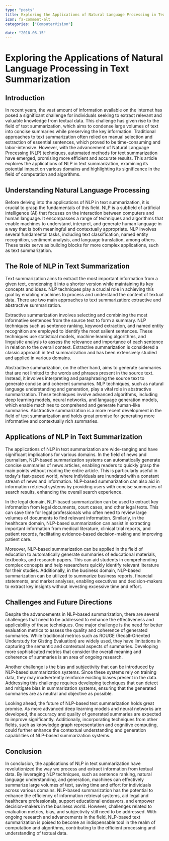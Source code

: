 ```yaml
---
type: "posts"
title: Exploring the Applications of Natural Language Processing in Text Summarization
icon: fa-comment-alt
categories: ["ComputerVision"]

date: "2018-06-15"
---
```




# Exploring the Applications of Natural Language Processing in Text Summarization

## Introduction

In recent years, the vast amount of information available on the internet has posed a significant challenge for individuals seeking to extract relevant and valuable knowledge from textual data. This challenge has given rise to the field of text summarization, which aims to condense large volumes of text into concise summaries while preserving the key information. Traditional approaches to text summarization often relied on manual selection and extraction of essential sentences, which proved to be time-consuming and labor-intensive. However, with the advancement of Natural Language Processing (NLP) techniques, automated methods for text summarization have emerged, promising more efficient and accurate results. This article explores the applications of NLP in text summarization, examining its potential impact on various domains and highlighting its significance in the field of computation and algorithms.

## Understanding Natural Language Processing

Before delving into the applications of NLP in text summarization, it is crucial to grasp the fundamentals of this field. NLP is a subfield of artificial intelligence (AI) that focuses on the interaction between computers and human language. It encompasses a range of techniques and algorithms that enable machines to understand, interpret, and generate human language in a way that is both meaningful and contextually appropriate. NLP involves several fundamental tasks, including text classification, named entity recognition, sentiment analysis, and language translation, among others. These tasks serve as building blocks for more complex applications, such as text summarization.

## The Role of NLP in Text Summarization

Text summarization aims to extract the most important information from a given text, condensing it into a shorter version while maintaining its key concepts and ideas. NLP techniques play a crucial role in achieving this goal by enabling machines to process and understand the content of textual data. There are two main approaches to text summarization: extractive and abstractive summarization.

Extractive summarization involves selecting and combining the most informative sentences from the source text to form a summary. NLP techniques such as sentence ranking, keyword extraction, and named entity recognition are employed to identify the most salient sentences. These techniques use statistical models, machine learning algorithms, and linguistic analysis to assess the relevance and importance of each sentence in relation to the overall context. Extractive summarization is considered a classic approach in text summarization and has been extensively studied and applied in various domains.

Abstractive summarization, on the other hand, aims to generate summaries that are not limited to the words and phrases present in the source text. Instead, it involves interpreting and paraphrasing the source text to generate concise and coherent summaries. NLP techniques, such as natural language understanding and generation, play a vital role in abstractive summarization. These techniques involve advanced algorithms, including deep learning models, neural networks, and language generation models, which enable machines to comprehend and generate human-like summaries. Abstractive summarization is a more recent development in the field of text summarization and holds great promise for generating more informative and contextually rich summaries.

## Applications of NLP in Text Summarization

The applications of NLP in text summarization are wide-ranging and have significant implications for various domains. In the field of news and journalism, NLP-based summarization systems can automatically generate concise summaries of news articles, enabling readers to quickly grasp the main points without reading the entire article. This is particularly useful in today's fast-paced world, where individuals are inundated with a constant stream of news and information. NLP-based summarization can also aid in information retrieval systems by providing users with concise summaries of search results, enhancing the overall search experience.

In the legal domain, NLP-based summarization can be used to extract key information from legal documents, court cases, and other legal texts. This can save time for legal professionals who often need to review large volumes of documents to find relevant information. Similarly, in the healthcare domain, NLP-based summarization can assist in extracting important information from medical literature, clinical trial reports, and patient records, facilitating evidence-based decision-making and improving patient care.

Moreover, NLP-based summarization can be applied in the field of education to automatically generate summaries of educational materials, textbooks, and research papers. This can aid students in comprehending complex concepts and help researchers quickly identify relevant literature for their studies. Additionally, in the business domain, NLP-based summarization can be utilized to summarize business reports, financial statements, and market analyses, enabling executives and decision-makers to extract key insights without investing excessive time and effort.

## Challenges and Future Directions

Despite the advancements in NLP-based summarization, there are several challenges that need to be addressed to enhance the effectiveness and applicability of these techniques. One major challenge is the need for better evaluation metrics to assess the quality and coherence of generated summaries. While traditional metrics such as ROUGE (Recall-Oriented Understudy for Gisting Evaluation) are widely used, they have limitations in capturing the semantic and contextual aspects of summaries. Developing more sophisticated metrics that consider the overall meaning and coherence of summaries is an area of ongoing research.

Another challenge is the bias and subjectivity that can be introduced by NLP-based summarization systems. Since these systems rely on training data, they may inadvertently reinforce existing biases present in the data. Addressing this challenge requires developing techniques that can detect and mitigate bias in summarization systems, ensuring that the generated summaries are as neutral and objective as possible.

Looking ahead, the future of NLP-based text summarization holds great promise. As more advanced deep learning models and neural networks are developed, the accuracy and quality of generated summaries are expected to improve significantly. Additionally, incorporating techniques from other fields, such as knowledge graph representation and cognitive computing, could further enhance the contextual understanding and generation capabilities of NLP-based summarization systems.

## Conclusion

In conclusion, the applications of NLP in text summarization have revolutionized the way we process and extract information from textual data. By leveraging NLP techniques, such as sentence ranking, natural language understanding, and generation, machines can effectively summarize large volumes of text, saving time and effort for individuals across various domains. NLP-based summarization has the potential to enhance the efficiency of information retrieval systems, aid legal and healthcare professionals, support educational endeavors, and empower decision-makers in the business world. However, challenges related to evaluation metrics, bias, and subjectivity still need to be addressed. With ongoing research and advancements in the field, NLP-based text summarization is poised to become an indispensable tool in the realm of computation and algorithms, contributing to the efficient processing and understanding of textual data.